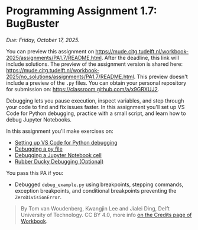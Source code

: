 # Programming Assignment 1.7: BugBuster

*Due: Friday, October 17, 2025.*

You can preview this assignment on https://mude.citg.tudelft.nl/workbook-2025/assignments/PA1.7/README.html. After the deadline, this link will include solutions. The preview of the assignment version is shared here: https://mude.citg.tudelft.nl/workbook-2025/no_solutions/assignments/PA1.7/README.html. This preview doesn't include a preview of the `.py` files. You can obtain your personal repository for submission on: https://classroom.github.com/a/x9GRXUJ2.

Debugging lets you pause execution, inspect variables, and step through your code to find and fix issues faster. In this assignment you'll set up VS Code for Python debugging, practice with a small script, and learn how to debug Jupyter Notebooks.

In this assignment you'll make exercises on:
- [Setting up VS Code for Python debugging](1_setup_debug.md)
- [Debugging a py file](2_debug_py_file.md)
- [Debugging a Jupyter Notebook cell](3_debug_notebook.ipynb)
- [Rubber Ducky Debugging (Optional)](4_rubber_ducky.ipynb) 

You pass this PA if you:
- Debugged `debug_example.py` using breakpoints, stepping commands, exception breakpoints, and conditional breakpoints preventing the `ZeroDivisionError`.

> By Tom van Woudenberg, Kwangjin Lee and Jialei Ding, Delft University of Technology. CC BY 4.0, more info [on the Credits page of Workbook](https://mude.citg.tudelft.nl/workbook-2025/credits.html).
